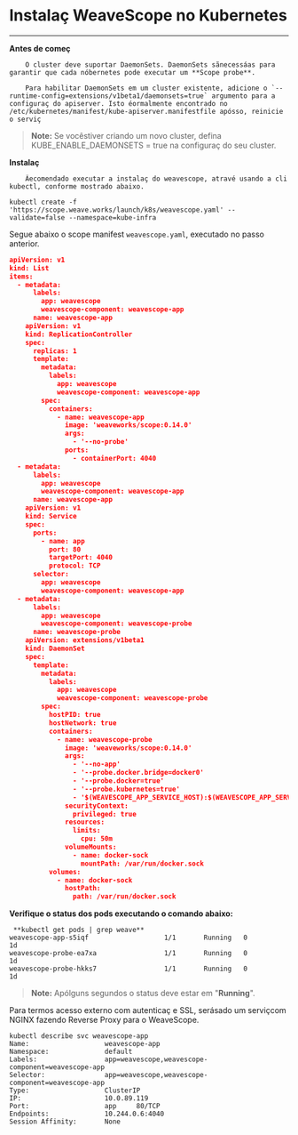 Instalaç WeaveScope no Kubernetes
=
---
**Antes de começ**

        O cluster deve suportar DaemonSets. DaemonSets sãnecessáas para garantir que cada nóbernetes pode executar um **Scope probe**.

        Para habilitar DaemonSets em um cluster existente, adicione o `--runtime-config=extensions/v1beta1/daemonsets=true` argumento para a configuraç do apiserver. Isto éormalmente encontrado no /etc/kubernetes/manifest/kube-apiserver.manifestfile apósso, reinicie o serviç
> **Note:** Se vocêstiver criando um novo cluster, defina KUBE_ENABLE_DAEMONSETS = true na configuraç do seu cluster.

**Instalaç**

        Ãecomendado executar a instalaç do weavescope, atravé usando a cli kubectl, conforme mostrado abaixo.

```
kubectl create -f 'https://scope.weave.works/launch/k8s/weavescope.yaml' --validate=false --namespace=kube-infra
```
Segue abaixo o scope manifest `weavescope.yaml`,  executado no passo anterior.

```json
apiVersion: v1
kind: List
items:
  - metadata:
      labels:
        app: weavescope
        weavescope-component: weavescope-app
      name: weavescope-app
    apiVersion: v1
    kind: ReplicationController
    spec:
      replicas: 1
      template:
        metadata:
          labels:
            app: weavescope
            weavescope-component: weavescope-app
        spec:
          containers:
            - name: weavescope-app
              image: 'weaveworks/scope:0.14.0'
              args:
                - '--no-probe'
              ports:
                - containerPort: 4040
  - metadata:
      labels:
        app: weavescope
        weavescope-component: weavescope-app
      name: weavescope-app
    apiVersion: v1
    kind: Service
    spec:
      ports:
        - name: app
          port: 80
          targetPort: 4040
          protocol: TCP
      selector:
        app: weavescope
        weavescope-component: weavescope-app
  - metadata:
      labels:
        app: weavescope
        weavescope-component: weavescope-probe
      name: weavescope-probe
    apiVersion: extensions/v1beta1
    kind: DaemonSet
    spec:
      template:
        metadata:
          labels:
            app: weavescope
            weavescope-component: weavescope-probe
        spec:
          hostPID: true
          hostNetwork: true
          containers:
            - name: weavescope-probe
              image: 'weaveworks/scope:0.14.0'
              args:
                - '--no-app'
                - '--probe.docker.bridge=docker0'
                - '--probe.docker=true'
                - '--probe.kubernetes=true'
                - '$(WEAVESCOPE_APP_SERVICE_HOST):$(WEAVESCOPE_APP_SERVICE_PORT)'
              securityContext:
                privileged: true
              resources:
                limits:
                  cpu: 50m
              volumeMounts:
                - name: docker-sock
                  mountPath: /var/run/docker.sock
          volumes:
            - name: docker-sock
              hostPath:
                path: /var/run/docker.sock
```

**Verifique o status dos pods executando o comando abaixo:**

```
 **kubectl get pods | grep weave**
weavescope-app-s5iqf                   1/1       Running   0          1d
weavescope-probe-ea7xa                 1/1       Running   0          1d
weavescope-probe-hkks7                 1/1       Running   0          1d
```
> **Note:** Apólguns segundos o status deve estar em "**Running**".

Para termos acesso externo com autenticaç e SSL, serásado um serviçcom NGINX fazendo Reverse Proxy para o WeaveScope.


```
kubectl describe svc weavescope-app
Name:                   weavescope-app
Namespace:              default
Labels:                 app=weavescope,weavescope-component=weavescope-app
Selector:               app=weavescope,weavescope-component=weavescope-app
Type:                   ClusterIP
IP:                     10.0.89.119
Port:                   app     80/TCP
Endpoints:              10.244.0.6:4040
Session Affinity:       None
```

